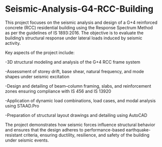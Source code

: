 # Seismic-Analysis-G4-RCC-Building
This project focuses on the seismic analysis and design of a G+4 reinforced concrete (RCC) residential building using the Response Spectrum Method as per the guidelines of IS 1893:2016. The objective is to evaluate the building’s structural response under lateral loads induced by seismic activity.

Key aspects of the project include:

-3D structural modeling and analysis of the G+4 RCC frame system

-Assessment of storey drift, base shear, natural frequency, and mode shapes under seismic excitation

-Design and detailing of beam–column framing, slabs, and reinforcement zones ensuring compliance with IS 456 and IS 13920

-Application of dynamic load combinations, load cases, and modal analysis using STAAD.Pro

-Preparation of structural layout drawings and detailing using AutoCAD

The project demonstrates how seismic forces influence structural behavior and ensures that the design adheres to performance-based earthquake-resistant criteria, ensuring ductility, resilience, and safety of the building under seismic events.
